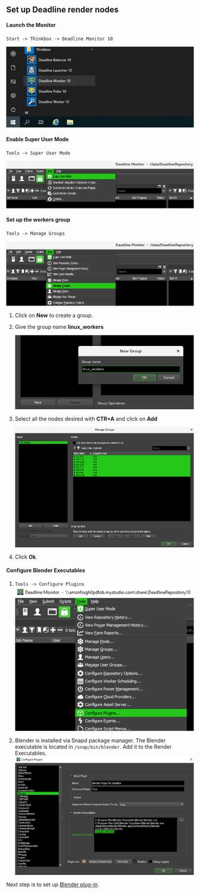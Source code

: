 ## Set up Deadline render nodes
#### Launch the Monitor

`Start -> Thinkbox -> Deadline Monitor 10`

![start-deadline.png](start-deadline.png)

#### Enable Super User Mode

`Tools -> Super User Mode`

![enable-super-mode.png](enable-super-mode.png)

#### Set up the workers group

`Tools -> Manage Groups`

![manage-groups.png](manage-groups.png)

1. Click on **New** to create a group.

1. Give the group name **linux_workers**

    ![workers-group.png](workers-group.png)

1. Select all the nodes desired with **CTR+A** and click on **Add**

    ![add-nodes.png](add-nodes.png)

1. Click **Ok**.

#### Configure Blender Executables

1. `Tools -> Configure Plugins`
   ![config-plugins](config-plugins.png)

1. Blender is installed via Snapd package manager. The Blender executable is located in `/snap/bin/blender`. Add it to the Render Executables.
   ![blender-exec](blender-exec.png)

Next step is to set up [Blender plug-in](../blender/blender.md).
